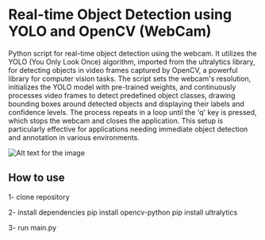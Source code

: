 # Real-time Object Detection using YOLO and OpenCV (WebCam)
Python script for real-time object detection using the webcam. It utilizes the YOLO (You Only Look Once) algorithm, imported from the ultralytics library, for detecting objects in video frames captured by OpenCV, a powerful library for computer vision tasks. The script sets the webcam's resolution, initializes the YOLO model with pre-trained weights, and continuously processes video frames to detect predefined object classes, drawing bounding boxes around detected objects and displaying their labels and confidence levels. The process repeats in a loop until the 'q' key is pressed, which stops the webcam and closes the application. This setup is particularly effective for applications needing immediate object detection and annotation in various environments.


![Alt text for the image](images/spoon.png)

## How to use
1- clone repository

2- install dependencies
pip install opencv-python
pip install ultralytics

3- run main.py